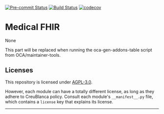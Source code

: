
<!-- /!\ Non OCA Context : Set here the badge of your runbot / runboat instance. -->
[![Pre-commit Status](https://github.com/tegin/medical-fhir/actions/workflows/pre-commit.yml/badge.svg?branch=14.0)](https://github.com/tegin/medical-fhir/actions/workflows/pre-commit.yml?query=branch%3A14.0)
[![Build Status](https://github.com/tegin/medical-fhir/actions/workflows/test.yml/badge.svg?branch=14.0)](https://github.com/tegin/medical-fhir/actions/workflows/test.yml?query=branch%3A14.0)
[![codecov](https://codecov.io/gh/tegin/medical-fhir/branch/14.0/graph/badge.svg)](https://codecov.io/gh/tegin/medical-fhir)
<!-- /!\ Non OCA Context : Set here the badge of your translation instance. -->

<!-- /!\ do not modify above this line -->

# Medical FHIR

None

<!-- /!\ do not modify below this line -->

<!-- prettier-ignore-start -->

[//]: # (addons)

This part will be replaced when running the oca-gen-addons-table script from OCA/maintainer-tools.

[//]: # (end addons)

<!-- prettier-ignore-end -->

## Licenses

This repository is licensed under [AGPL-3.0](LICENSE).

However, each module can have a totally different license, as long as they adhere to CreuBlanca
policy. Consult each module's `__manifest__.py` file, which contains a `license` key
that explains its license.

----
<!-- /!\ Non OCA Context : Set here the full description of your organization. -->
